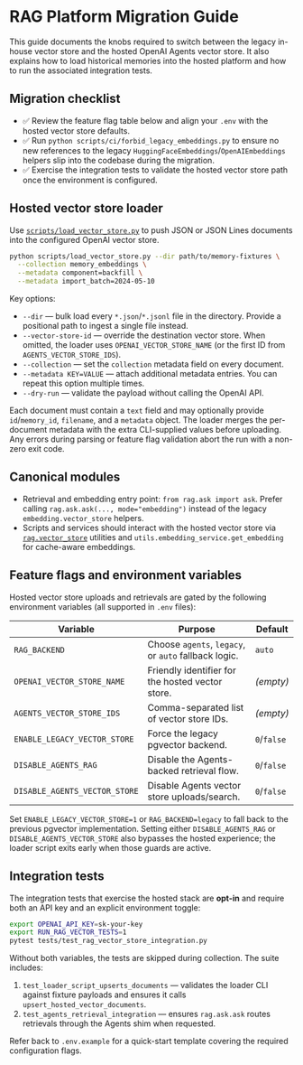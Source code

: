 # RAG Platform Migration Guide

This guide documents the knobs required to switch between the legacy in-house
vector store and the hosted OpenAI Agents vector store. It also explains how to
load historical memories into the hosted platform and how to run the associated
integration tests.

## Migration checklist

- ✅ Review the feature flag table below and align your `.env` with the hosted
  vector store defaults.
- ✅ Run `python scripts/ci/forbid_legacy_embeddings.py` to ensure no new
  references to the legacy `HuggingFaceEmbeddings`/`OpenAIEmbeddings` helpers
  slip into the codebase during the migration.
- ✅ Exercise the integration tests to validate the hosted vector store path
  once the environment is configured.

## Hosted vector store loader

Use [`scripts/load_vector_store.py`](../scripts/load_vector_store.py) to push
JSON or JSON Lines documents into the configured OpenAI vector store.

```bash
python scripts/load_vector_store.py --dir path/to/memory-fixtures \
  --collection memory_embeddings \
  --metadata component=backfill \
  --metadata import_batch=2024-05-10
```

Key options:

- `--dir` &mdash; bulk load every `*.json`/`*.jsonl` file in the directory. Provide a
  positional path to ingest a single file instead.
- `--vector-store-id` &mdash; override the destination vector store. When omitted,
  the loader uses `OPENAI_VECTOR_STORE_NAME` (or the first ID from
  `AGENTS_VECTOR_STORE_IDS`).
- `--collection` &mdash; set the `collection` metadata field on every document.
- `--metadata KEY=VALUE` &mdash; attach additional metadata entries. You can repeat
  this option multiple times.
- `--dry-run` &mdash; validate the payload without calling the OpenAI API.

Each document must contain a `text` field and may optionally provide
`id`/`memory_id`, `filename`, and a `metadata` object. The loader merges the
per-document metadata with the extra CLI-supplied values before uploading. Any
errors during parsing or feature flag validation abort the run with a non-zero
exit code.

## Canonical modules

- Retrieval and embedding entry point: `from rag.ask import ask`. Prefer calling
  `rag.ask.ask(..., mode="embedding")` instead of the legacy
  `embedding.vector_store` helpers.
- Scripts and services should interact with the hosted vector store via
  [`rag.vector_store`](../rag/vector_store.py) utilities and
  `utils.embedding_service.get_embedding` for cache-aware embeddings.

## Feature flags and environment variables

Hosted vector store uploads and retrievals are gated by the following
environment variables (all supported in `.env` files):

| Variable | Purpose | Default |
| --- | --- | --- |
| `RAG_BACKEND` | Choose `agents`, `legacy`, or `auto` fallback logic. | `auto` |
| `OPENAI_VECTOR_STORE_NAME` | Friendly identifier for the hosted vector store. | *(empty)* |
| `AGENTS_VECTOR_STORE_IDS` | Comma-separated list of vector store IDs. | *(empty)* |
| `ENABLE_LEGACY_VECTOR_STORE` | Force the legacy pgvector backend. | `0`/`false` |
| `DISABLE_AGENTS_RAG` | Disable the Agents-backed retrieval flow. | `0`/`false` |
| `DISABLE_AGENTS_VECTOR_STORE` | Disable Agents vector store uploads/search. | `0`/`false` |

Set `ENABLE_LEGACY_VECTOR_STORE=1` or `RAG_BACKEND=legacy` to fall back to the
previous pgvector implementation. Setting either `DISABLE_AGENTS_RAG` or
`DISABLE_AGENTS_VECTOR_STORE` also bypasses the hosted experience; the loader
script exits early when those guards are active.

## Integration tests

The integration tests that exercise the hosted stack are **opt-in** and require
both an API key and an explicit environment toggle:

```bash
export OPENAI_API_KEY=sk-your-key
export RUN_RAG_VECTOR_TESTS=1
pytest tests/test_rag_vector_store_integration.py
```

Without both variables, the tests are skipped during collection. The suite
includes:

1. `test_loader_script_upserts_documents` &mdash; validates the loader CLI against
   fixture payloads and ensures it calls `upsert_hosted_vector_documents`.
2. `test_agents_retrieval_integration` &mdash; ensures `rag.ask.ask` routes
   retrievals through the Agents shim when requested.

Refer back to `.env.example` for a quick-start template covering the required
configuration flags.
